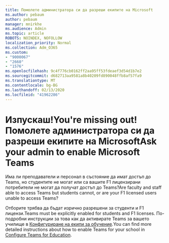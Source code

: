 ```yaml
---
title: Помолете администратора си да разреши екипите на Microsoft
ms.author: pebaum
author: pebaum
manager: mnirkhe
ms.audience: Admin
ms.topic: article
ROBOTS: NOINDEX, NOFOLLOW
localization_priority: Normal
ms.collection: Adm_O365
ms.custom:
- "9000067"
- "2660"
- "1576"
ms.openlocfilehash: 9c4f776cb0162ff2aa95ff53fdeaef3d54d1b7e2
ms.sourcegitcommit: d682713aa9581a8b40209fd890048ffb8af57fa9
ms.translationtype: MT
ms.contentlocale: bg-BG
ms.lasthandoff: 02/13/2020
ms.locfileid: "41962286"
---
```

# <a name="youre-missing-out-ask-your-admin-to-enable-microsoft-teams"></a><span data-ttu-id="d6ea6-102">Изпускаш!</span><span class="sxs-lookup"><span data-stu-id="d6ea6-102">You're missing out!</span></span> <span data-ttu-id="d6ea6-103">Помолете администратора си да разреши екипите на Microsoft</span><span class="sxs-lookup"><span data-stu-id="d6ea6-103">Ask your admin to enable Microsoft Teams</span></span>

<span data-ttu-id="d6ea6-104">Има ли преподаватели и персонал в състояние да имат достъп до Teams, но студентите не могат или са вашите F1 лицензирани потребители не могат да получат достъп до Teams?</span><span class="sxs-lookup"><span data-stu-id="d6ea6-104">Are faculty and staff able to access Teams but students cannot, or are your F1 licensed users unable to access Teams?</span></span>

<span data-ttu-id="d6ea6-105">Отборите трябва да бъдат изрично разрешени за студенти и F1 лицензи.</span><span class="sxs-lookup"><span data-stu-id="d6ea6-105">Teams must be explicitly enabled for students and F1 licenses.</span></span> <span data-ttu-id="d6ea6-106">По-подробни инструкции за това как да активирате Teams за вашето училище в [Конфигуриране на екипи за обучение](https://docs.microsoft.com/microsoft-365/education/deploy/set-up-teams-for-education).</span><span class="sxs-lookup"><span data-stu-id="d6ea6-106">You can find more detailed instructions about how to enable Teams for your school in [Configure Teams for Education](https://docs.microsoft.com/microsoft-365/education/deploy/set-up-teams-for-education).</span></span> 